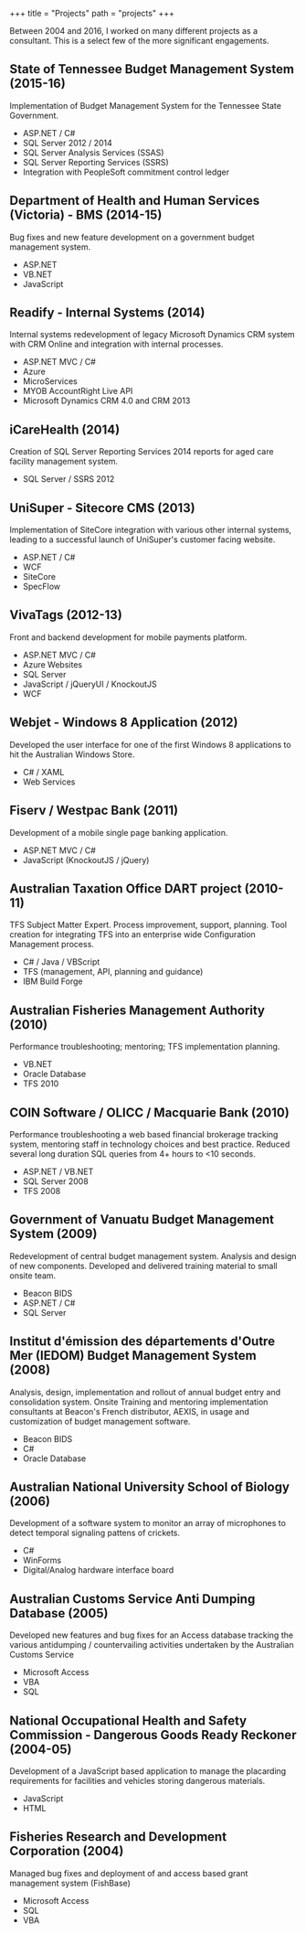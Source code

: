 +++
title = "Projects"
path = "projects"
+++

Between 2004 and 2016, I worked on many different projects as a consultant. This is a select few of
the more significant engagements.

## State of Tennessee Budget Management System (2015-16)

Implementation of Budget Management System for the Tennessee State Government.

* ASP.NET / C#
* SQL Server 2012 / 2014
* SQL Server Analysis Services (SSAS)
* SQL Server Reporting Services (SSRS)
* Integration with PeopleSoft commitment control ledger

## Department of Health and Human Services (Victoria) - BMS (2014-15)

Bug fixes and new feature development on a government budget management system.

* ASP.NET
* VB.NET
* JavaScript

## Readify - Internal Systems (2014)

Internal systems redevelopment of legacy Microsoft Dynamics CRM system with CRM Online and
integration with internal processes.

* ASP.NET MVC / C#
* Azure
* MicroServices
* MYOB AccountRight Live API
* Microsoft Dynamics CRM 4.0 and CRM 2013

## iCareHealth (2014)

Creation of SQL Server Reporting Services 2014 reports for aged care facility
management system.

* SQL Server / SSRS 2012

## UniSuper - Sitecore CMS (2013)

Implementation of SiteCore integration with various other internal systems, leading to a successful
launch of UniSuper's customer facing website.

* ASP.NET / C#
* WCF
* SiteCore
* SpecFlow

## VivaTags (2012-13)

Front and backend development for mobile payments platform.

* ASP.NET MVC / C#
* Azure Websites
* SQL Server
* JavaScript / jQueryUI / KnockoutJS
* WCF

## Webjet - Windows 8 Application (2012)

Developed the user interface for one of the first Windows 8 applications to hit the Australian
Windows Store.

* C# / XAML
* Web Services

## Fiserv / Westpac Bank (2011)

Development of a mobile single page banking application.

* ASP.NET MVC / C#
* JavaScript (KnockoutJS / jQuery)

## Australian Taxation Office DART project (2010-11)

TFS Subject Matter Expert. Process improvement, support, planning. Tool creation for integrating TFS
into an enterprise wide Configuration Management process.

* C# / Java / VBScript
* TFS (management, API, planning and guidance)
* IBM Build Forge

## Australian Fisheries Management Authority (2010)

Performance troubleshooting; mentoring; TFS implementation planning.

* VB.NET
* Oracle Database
* TFS 2010

## COIN Software / OLICC / Macquarie Bank (2010)

Performance troubleshooting a web based financial brokerage tracking system, mentoring staff in
technology choices and best practice. Reduced several long duration SQL queries from 4+ hours to <10
seconds.

* ASP.NET / VB.NET
* SQL Server 2008
* TFS 2008

## Government of Vanuatu Budget Management System (2009)

Redevelopment of central budget management system. Analysis and design of new components. Developed
and delivered training material to small onsite team.

* Beacon BIDS
* ASP.NET / C#
* SQL Server

## Institut d'émission des départements d'Outre Mer (IEDOM) Budget Management System (2008)

Analysis, design, implementation and rollout of annual budget entry and consolidation system. Onsite
Training and mentoring implementation consultants at Beacon's French distributor, AEXIS, in usage
and customization of budget management software.

* Beacon BIDS
* C#
* Oracle Database

## Australian National University School of Biology (2006)

Development of a software system to monitor an array of microphones to detect temporal signaling
pattens of crickets.

* C#
* WinForms
* Digital/Analog hardware interface board

## Australian Customs Service Anti Dumping Database (2005)

Developed new features and bug fixes for an Access database tracking the various antidumping /
countervailing activities undertaken by the Australian Customs Service

* Microsoft Access
* VBA
* SQL

## National Occupational Health and Safety Commission - Dangerous Goods Ready Reckoner (2004-05)

Development of a JavaScript based application to manage the placarding requirements for facilities
and vehicles storing dangerous materials.

* JavaScript
* HTML

## Fisheries Research and Development Corporation (2004)

Managed bug fixes and deployment of and access based grant management system (FishBase)

* Microsoft Access
* SQL
* VBA
